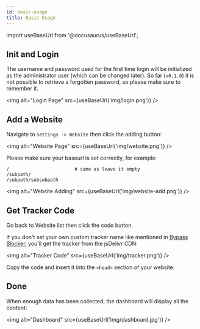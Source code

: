 ```yaml
---
id: basic-usage
title: Basic Usage
---
```


import useBaseUrl from '@docusaurus/useBaseUrl';

## Init and Login

The username and password used for the first time login will be initialized as the administrator user (which can be changed later). So far (`v0.1.0`) it is not possible to retrieve a forgotten password, so please make sure to remember it.

<img alt="Login Page" src={useBaseUrl('img/login.png')} />

## Add a Website

Navigate to `Settings -> Website` then click the adding button:

<img alt="Website Page" src={useBaseUrl('img/website.png')} />

Please make sure your baseurl is set correctly, for example:

```
/                        # same as leave it empty
/subpath/
/subpath/subsubpath
```

<img alt="Website Adding" src={useBaseUrl('img/website-add.png')} />

## Get Tracker Code

Go back to Website list then click the code button.

If you don't set your own custom tracker name like mentioned in [Bypass Blocker](bypass-blocker), you'll get the tracker from the jsDelivr CDN:

<img alt="Tracker Code" src={useBaseUrl('img/tracker.png')} />

Copy the code and insert it into the `<head>` section of your website.

## Done

When enough data has been collected, the dashboard will display all the content:

<img alt="Dashboard" src={useBaseUrl('img/dashboard.jpg')} />

